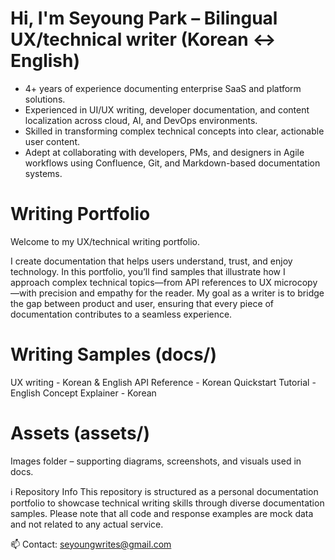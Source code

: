 # Hi, I'm Seyoung Park – Bilingual UX/technical writer (Korean ↔ English)

- 4+ years of experience documenting enterprise SaaS and platform solutions.
- Experienced in UI/UX writing, developer documentation, and content localization across cloud, AI, and DevOps environments.
- Skilled in transforming complex technical concepts into clear, actionable user content.
- Adept at collaborating with developers, PMs, and designers in Agile workflows using Confluence, Git, and Markdown-based documentation systems.

# Writing Portfolio
Welcome to my UX/technical writing portfolio.

I create documentation that helps users understand, trust, and enjoy technology. In this portfolio, you’ll find samples that illustrate how I approach complex technical topics—from API references to UX microcopy—with precision and empathy for the reader. My goal as a writer is to bridge the gap between product and user, ensuring that every piece of documentation contributes to a seamless experience.

# Writing Samples (docs/)
UX writing - Korean & English
API Reference - Korean
Quickstart Tutorial - English
Concept Explainer - Korean

# Assets (assets/)
Images folder – supporting diagrams, screenshots, and visuals used in docs.

ℹ️ Repository Info
This repository is structured as a personal documentation portfolio to showcase technical writing skills through diverse documentation samples. Please note that all code and response examples are mock data and not related to any actual service.

📫 Contact: seyoungwrites@gmail.com
